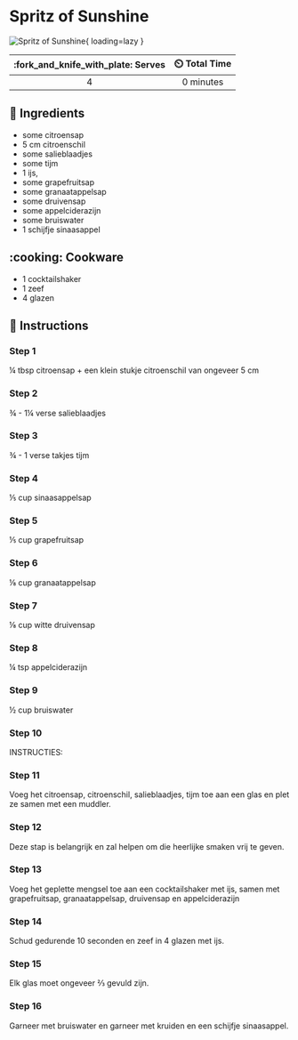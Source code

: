 # Spritz of Sunshine

![Spritz of Sunshine](../assets/images/spritz-of-sunshine.png){ loading=lazy }

| :fork_and_knife_with_plate: Serves | :timer_clock: Total Time |
|:----------------------------------:|:-----------------------: |
| 4 | 0 minutes |

## :salt: Ingredients

- some citroensap
- 5 cm citroenschil
- some salieblaadjes
- some tijm
- 1 ijs,
- some grapefruitsap
- some granaatappelsap
- some druivensap
- some appelciderazijn
- some bruiswater
- 1 schijfje sinaasappel

## :cooking: Cookware

- 1 cocktailshaker
- 1 zeef
- 4 glazen

## :pencil: Instructions

### Step 1

¼ tbsp citroensap + een klein stukje citroenschil van ongeveer 5 cm

### Step 2

¾ - 1¼ verse salieblaadjes

### Step 3

¾ - 1 verse takjes tijm

### Step 4

⅕ cup sinaasappelsap

### Step 5

⅕ cup grapefruitsap

### Step 6

⅛ cup granaatappelsap

### Step 7

⅛ cup witte druivensap

### Step 8

¼ tsp appelciderazijn

### Step 9

½ cup bruiswater

### Step 10

INSTRUCTIES:

### Step 11

Voeg het citroensap, citroenschil, salieblaadjes, tijm toe aan een glas en plet ze samen met een muddler.

### Step 12

Deze stap is belangrijk en zal helpen om die heerlijke smaken vrij te geven.

### Step 13

Voeg het geplette mengsel toe aan een cocktailshaker met ijs, samen met grapefruitsap, granaatappelsap, druivensap en
appelciderazijn

### Step 14

Schud gedurende 10 seconden en zeef in 4 glazen met ijs.

### Step 15

Elk glas moet ongeveer ⅔ gevuld zijn.

### Step 16

Garneer met bruiswater en garneer met kruiden en een schijfje sinaasappel.
